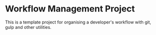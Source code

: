 # Workflow Management Project 


This is a template project for organising a developer's workflow with git, gulp and other utilities.
